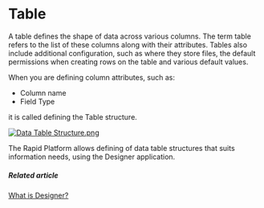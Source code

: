# Table

A table defines the shape of data across various columns. The term table refers to the list of these columns along with their attributes. Tables also include additional configuration, such as where they store files, the default permissions when creating rows on the table and various default values.

When you are defining column attributes, such as:

- Column name
- Field Type

it is called defining the Table structure.

[![Data Table Structure.png](https://docs.rapidplatform.com/uploads/images/gallery/2023-08/scaled-1680-/eeM18A6R04PXBZXE-data-table-structure.png)](https://docs.rapidplatform.com/uploads/images/gallery/2023-08/eeM18A6R04PXBZXE-data-table-structure.png)

The Rapid Platform allows defining of data table structures that suits information needs, using the Designer application.

##### **Related article**

[What is Designer?](https://docs.rapidplatform.com/books/experiences/page/what-is-dezigna-designer-application "What is Dezigna (Designer application)?")